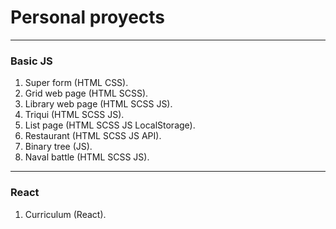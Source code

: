 # Personal proyects
---
### Basic JS
1. Super form (HTML CSS).
2. Grid web page (HTML SCSS).
3. Library web page (HTML SCSS JS).
4. Triqui (HTML SCSS JS).
5. List page (HTML SCSS JS LocalStorage).
6. Restaurant (HTML SCSS JS API).
7. Binary tree (JS).
8. Naval battle (HTML SCSS JS).
---
### React
1. Curriculum (React).